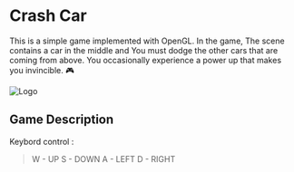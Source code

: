 
# Crash Car


This is a simple game implemented with OpenGL. In the game, The scene contains a car in the middle and You must dodge the other cars that are coming from above. You occasionally experience a power up that makes you invincible.
🎮 



![Logo](https://media.indiedb.com/images/games/1/36/35155/banner.png)


## Game Description

Keybord control :

> W - UP
> S - DOWN
> A - LEFT
> D - RIGHT
